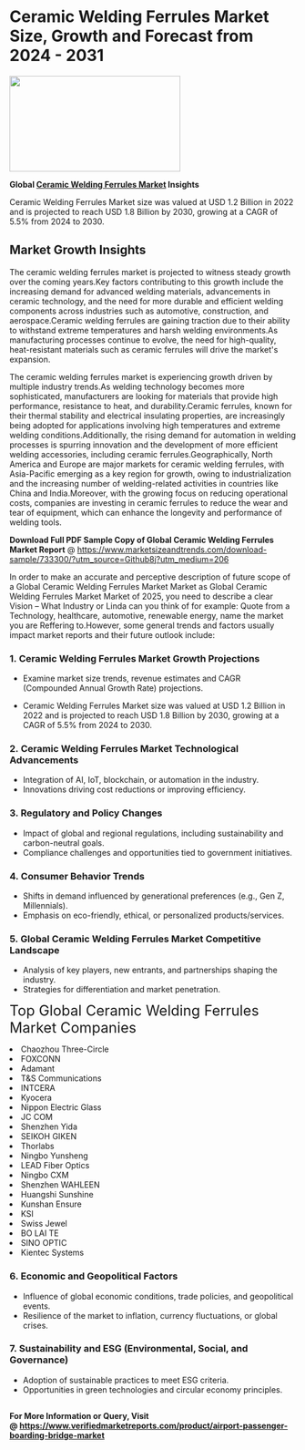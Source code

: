 <H1>Ceramic Welding Ferrules Market Size, Growth and Forecast from 2024 - 2031</H1><img class="aligncenter size-medium wp-image-584254" src="https://thirdeyenews.in/wp-content/uploads/2024/09/Global-Market-Research-300x168.jpeg" alt="" width="300" height="168" /><p><strong>Global&nbsp;<a href="https://www.marketsizeandtrends.com/download-sample/733300/?utm_source=Github8j?utm_medium=206">Ceramic Welding Ferrules Market</a> Insights</strong></p><p>Ceramic Welding Ferrules Market size was valued at USD 1.2 Billion in 2022 and is projected to reach USD 1.8 Billion by 2030, growing at a CAGR of 5.5% from 2024 to 2030.</p><p><h2>Market Growth Insights</h2> <p>The ceramic welding ferrules market is projected to witness steady growth over the coming years.Key factors contributing to this growth include the increasing demand for advanced welding materials, advancements in ceramic technology, and the need for more durable and efficient welding components across industries such as automotive, construction, and aerospace.Ceramic welding ferrules are gaining traction due to their ability to withstand extreme temperatures and harsh welding environments.As manufacturing processes continue to evolve, the need for high-quality, heat-resistant materials such as ceramic ferrules will drive the market's expansion.</p> <p>The ceramic welding ferrules market is experiencing growth driven by multiple industry trends.As welding technology becomes more sophisticated, manufacturers are looking for materials that provide high performance, resistance to heat, and durability.Ceramic ferrules, known for their thermal stability and electrical insulating properties, are increasingly being adopted for applications involving high temperatures and extreme welding conditions.Additionally, the rising demand for automation in welding processes is spurring innovation and the development of more efficient welding accessories, including ceramic ferrules.Geographically, North America and Europe are major markets for ceramic welding ferrules, with Asia-Pacific emerging as a key region for growth, owing to industrialization and the increasing number of welding-related activities in countries like China and India.Moreover, with the growing focus on reducing operational costs, companies are investing in ceramic ferrules to reduce the wear and tear of equipment, which can enhance the longevity and performance of welding tools.<p><span class=""><strong>Download Full PDF Sample Copy of Global Ceramic Welding Ferrules Market Report</strong> @ <a href="https://www.marketsizeandtrends.com/download-sample/733300/?utm_source=Github8j?utm_medium=206" target="_blank">https://www.marketsizeandtrends.com/download-sample/733300/?utm_source=Github8j?utm_medium=206</a></span></p><p>In order to make an accurate and perceptive description of future scope of a Global&nbsp;Ceramic Welding Ferrules Market Market as Global&nbsp;Ceramic Welding Ferrules Market Market of 2025, you need to describe a clear Vision &ndash; What Industry or Linda can you think of for example: Quote from a Technology, healthcare, automotive, renewable energy, name the market you are Reffering to.However, some general trends and factors usually impact market reports and their future outlook include:</p><h3>1.&nbsp;<strong>Ceramic Welding Ferrules Market Growth Projections</strong></h3><ul><li>Examine market size trends, revenue estimates and CAGR (Compounded Annual Growth Rate) projections.</li><li><p>Ceramic Welding Ferrules Market size was valued at USD 1.2 Billion in 2022 and is projected to reach USD 1.8 Billion by 2030, growing at a CAGR of 5.5% from 2024 to 2030.</p></li></ul><h3>2.&nbsp;<strong>Ceramic Welding Ferrules Market Technological Advancements</strong></h3><ul><li>Integration of AI, IoT, blockchain, or automation in the industry.</li><li>Innovations driving cost reductions or improving efficiency.</li></ul><h3>3.&nbsp;<strong>Regulatory and Policy Changes</strong></h3><ul><li>Impact of global and regional regulations, including sustainability and carbon-neutral goals.</li><li>Compliance challenges and opportunities tied to government initiatives.</li></ul><h3>4.&nbsp;<strong>Consumer Behavior Trends</strong></h3><ul><li>Shifts in demand influenced by generational preferences (e.g., Gen Z, Millennials).</li><li>Emphasis on eco-friendly, ethical, or personalized products/services.</li></ul><h3>5.&nbsp;<strong>Global Ceramic Welding Ferrules Market Competitive Landscape</strong></h3><ul><li>Analysis of key players, new entrants, and partnerships shaping the industry.</li><li>Strategies for differentiation and market penetration.</li></ul><p data-pm-slice="1 1 []"><span style="color: inherit; font-family: inherit; font-size: 25px;">Top Global Ceramic Welding Ferrules Market Companies</span></p><div class="" data-test-id=""><p><li>Chaozhou Three-Circle</li><li> FOXCONN</li><li> Adamant</li><li> T&S Communications</li><li> INTCERA</li><li> Kyocera</li><li> Nippon Electric Glass</li><li> JC COM</li><li> Shenzhen Yida</li><li> SEIKOH GIKEN</li><li> Thorlabs</li><li> Ningbo Yunsheng</li><li> LEAD Fiber Optics</li><li> Ningbo CXM</li><li> Shenzhen WAHLEEN</li><li> Huangshi Sunshine</li><li> Kunshan Ensure</li><li> KSI</li><li> Swiss Jewel</li><li> BO LAI TE</li><li> SINO OPTIC</li><li> Kientec Systems</li></p></div><h3>6.&nbsp;<strong>Economic and Geopolitical Factors</strong></h3><ul><li>Influence of global economic conditions, trade policies, and geopolitical events.</li><li>Resilience of the market to inflation, currency fluctuations, or global crises.</li></ul><h3>7.&nbsp;<strong>Sustainability and ESG (Environmental, Social, and Governance)</strong></h3><ul><li>Adoption of sustainable practices to meet ESG criteria.</li><li>Opportunities in green technologies and circular economy principles.</li></ul><h2><strong style="font-size: 14px;">For More Information or Query, Visit @&nbsp;</strong><a style="background-color: #ffffff; font-size: 14px;" href="https://www.marketsizeandtrends.com/report/ceramic-welding-ferrules-market/" target="_blank">https://www.verifiedmarketreports.com/product/airport-passenger-boarding-bridge-market</a></h2>